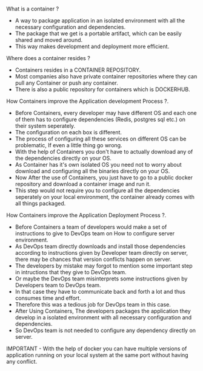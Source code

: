 What is a container ?
- A way to package application in an isolated environment with all the necessary configuration and dependencies.
- The package that we get is a portable artifact, which can be easily shared and moved around.
- This way makes development and deployment more efficient.

Where does a container resides ?
- Containers resides in a CONTAINER REPOSITORY.
- Most companies also have private container repositories where they can pull any Container or push any container.
- There is also a public repository for containers which is DOCKERHUB.

How Containers improve the Application development Process ?.
- Before Containers, every developer may have different OS and each one of them has to configure dependencies (Redis, postgres sql etc.) on their system seperately.
- The configuration on each box is different.
- The process of configuring all these services on different OS can be problematic, If even a little thing go wrong.
- With the help of Containers you don't have to actually download any of the dependencies directly on your OS.
- As Container has it's own isolated OS you need not to worry about download and configuring all the binaries directly on your OS.
- Now After the use of Containers, you just have to go to a public docker repository and download a container image and run it.
- This step would not require you to configure all the dependencies seperately on your local environment, the container already comes with all things packaged.

How Containers improve the Application Deployment Process ?.
- Before Containers a team of developers would make a set of instructions to give to DevOps team on How to configure server environment.
- As DevOps team directly downloads and install those dependencies according to instructions given by Developer team directly on server, there may be chances that version conflicts happen on server.
- The developers by mistake may forgot to mention some important step in intructions that they give to DevOps team.
- Or maybe the DevOps team misinterprets some instructions given by Developers team to DevOps team.
- In that case they have to communicate back and forth a lot and thus consumes time and effort.
- Therefore this was a tedious job for DevOps team in this case.
- After Using Containers, The developers packages the application they develop in a isolated environment with all necessary configuration and dependencies.
- So DevOps team is not needed to configure any dependency directly on server.

IMPORTANT - With the help of docker you can have multiple versions of application running on your local system at the same port without having any conflict.
